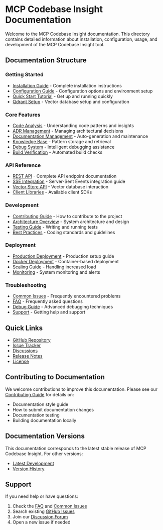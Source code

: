# MCP Codebase Insight Documentation

Welcome to the MCP Codebase Insight documentation. This directory contains detailed information about installation, configuration, usage, and development of the MCP Codebase Insight tool.

## Documentation Structure

### Getting Started
- [Installation Guide](getting-started/installation.md) - Complete installation instructions
- [Configuration Guide](getting-started/configuration.md) - Configuration options and environment setup
- [Quick Start Tutorial](getting-started/quickstart.md) - Get up and running quickly
- [Qdrant Setup](getting-started/qdrant_setup.md) - Vector database setup and configuration

### Core Features
- [Code Analysis](features/code-analysis.md) - Understanding code patterns and insights
- [ADR Management](features/adr-management.md) - Managing architectural decisions
- [Documentation Management](features/documentation.md) - Auto-generation and maintenance
- [Knowledge Base](features/knowledge-base.md) - Pattern storage and retrieval
- [Debug System](features/debug-system.md) - Intelligent debugging assistance
- [Build Verification](features/build-verification.md) - Automated build checks

### API Reference
- [REST API](api/rest-api.md) - Complete API endpoint documentation
- [SSE Integration](SSE_INTEGRATION.md) - Server-Sent Events integration guide
- [Vector Store API](api/vector-store-api.md) - Vector database interaction
- [Client Libraries](api/client-libraries.md) - Available client SDKs

### Development
- [Contributing Guide](development/contributing.md) - How to contribute to the project
- [Architecture Overview](development/architecture.md) - System architecture and design
- [Testing Guide](testing_guide.md) - Writing and running tests
- [Best Practices](development/best-practices.md) - Coding standards and guidelines

### Deployment
- [Production Deployment](deployment/production.md) - Production setup guide
- [Docker Deployment](deployment/docker.md) - Container-based deployment
- [Scaling Guide](deployment/scaling.md) - Handling increased load
- [Monitoring](deployment/monitoring.md) - System monitoring and alerts

### Troubleshooting
- [Common Issues](troubleshooting/common-issues.md) - Frequently encountered problems
- [FAQ](troubleshooting/faq.md) - Frequently asked questions
- [Debug Guide](troubleshooting/debug-guide.md) - Advanced debugging techniques
- [Support](troubleshooting/support.md) - Getting help and support

## Quick Links

- [GitHub Repository](https://github.com/modelcontextprotocol/mcp-codebase-insight)
- [Issue Tracker](https://github.com/modelcontextprotocol/mcp-codebase-insight/issues)
- [Discussions](https://github.com/modelcontextprotocol/mcp-codebase-insight/discussions)
- [Release Notes](CHANGELOG.md)
- [License](../LICENSE)

## Contributing to Documentation

We welcome contributions to improve this documentation. Please see our [Contributing Guide](development/contributing.md) for details on:

- Documentation style guide
- How to submit documentation changes
- Documentation testing
- Building documentation locally

## Documentation Versions

This documentation corresponds to the latest stable release of MCP Codebase Insight. For other versions:

- [Latest Development](https://github.com/modelcontextprotocol/mcp-codebase-insight/tree/main/docs)
- [Version History](https://github.com/modelcontextprotocol/mcp-codebase-insight/releases)

## Support

If you need help or have questions:

1. Check the [FAQ](troubleshooting/faq.md) and [Common Issues](troubleshooting/common-issues.md)
2. Search existing [GitHub Issues](https://github.com/modelcontextprotocol/mcp-codebase-insight/issues)
3. Join our [Discussion Forum](https://github.com/modelcontextprotocol/mcp-codebase-insight/discussions)
4. Open a new issue if needed
